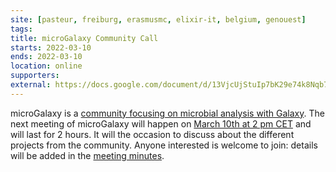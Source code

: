 ```yaml
---
site: [pasteur, freiburg, erasmusmc, elixir-it, belgium, genouest]
tags:
title: microGalaxy Community Call
starts: 2022-03-10
ends: 2022-03-10
location: online
supporters:
external: https://docs.google.com/document/d/13VjcUjStuIp7bK29e74k8Nqb7N4lmVcg1ioArEWr254/edit?usp=sharing
---
```


microGalaxy is a
[community focusing on microbial analysis with Galaxy](https://docs.google.com/document/d/1btaPVcrE9Hr6gLQUsqdxHKX9IvtWaWINkLZ3_NcOhe8/edit?usp=sharing).
The next meeting of microGalaxy will happen on
[March 10th at 2 pm CET](https://arewemeetingyet.com/Berlin/2022-03-10/14:00/microGalaxy)
and will last for 2 hours. It will the occasion to discuss about the different
projects from the community. Anyone interested is welcome to join: details will
be added in the
[meeting minutes](https://docs.google.com/document/d/13VjcUjStuIp7bK29e74k8Nqb7N4lmVcg1ioArEWr254/edit?usp=sharing).
